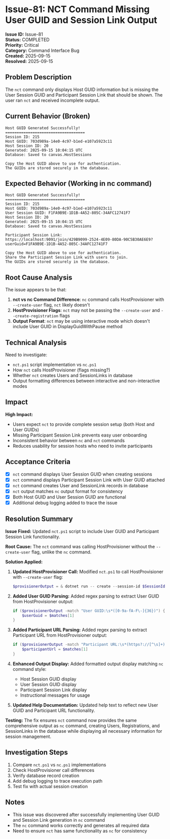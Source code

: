 # Issue-81: NCT Command Missing User GUID and Session Link Output

**Issue ID:** Issue-81  
**Status:** COMPLETED  
**Priority:** Critical  
**Category:** Command Interface Bug  
**Created:** 2025-09-15  
**Resolved:** 2025-09-15  

## Problem Description

The `nct` command only displays Host GUID information but is missing the User Session GUID and Participant Session Link that should be shown. The user ran `nct` and received incomplete output.

## Current Behavior (Broken)

```
Host GUID Generated Successfully!
===================================
Session ID: 215
Host GUID: 703d989a-14e0-4c97-b1ed-e107a5923c11
Host Session ID: 20
Generated: 2025-09-15 10:04:15 UTC
Database: Saved to canvas.HostSessions

Copy the Host GUID above to use for authentication.
The GUIDs are stored securely in the database.
```

## Expected Behavior (Working in nc command)

```
Host GUID Generated Successfully!
===================================
Session ID: 215
Host GUID: 703d989a-14e0-4c97-b1ed-e107a5923c11
User Session GUID: F1FA9B9E-1D1B-4A52-805C-34AFC12741F7
Host Session ID: 20
Generated: 2025-09-15 10:04:15 UTC
Database: Saved to canvas.HostSessions

Participant Session Link:
https://localhost:9091/join/429B9099-2524-4E09-80DA-90C5B30AE6E9?userGuid=F1FA9B9E-1D1B-4A52-805C-34AFC12741F7

Copy the Host GUID above to use for authentication.
Share the Participant Session Link with users to join.
The GUIDs are stored securely in the database.
```

## Root Cause Analysis

The issue appears to be that:

1. **nct vs nc Command Difference**: `nc` command calls HostProvisioner with `--create-user` flag, `nct` likely doesn't
2. **HostProvisioner Flags**: `nct` may not be passing the `--create-user` and `--create-registration` flags
3. **Output Format**: `nct` may be using interactive mode which doesn't include User GUID in DisplayGuidWithPause method

## Technical Analysis

Need to investigate:
- `nct.ps1` script implementation vs `nc.ps1`  
- How `nct` calls HostProvisioner (flags missing?)
- Whether `nct` creates Users and SessionLinks in database
- Output formatting differences between interactive and non-interactive modes

## Impact

**High Impact:**
- Users expect `nct` to provide complete session setup (both Host and User GUIDs)
- Missing Participant Session Link prevents easy user onboarding
- Inconsistent behavior between `nc` and `nct` commands
- Reduces usability for session hosts who need to invite participants

## Acceptance Criteria

- [x] `nct` command displays User Session GUID when creating sessions
- [x] `nct` command displays Participant Session Link with User GUID attached  
- [x] `nct` command creates User and SessionLink records in database
- [x] `nct` output matches `nc` output format for consistency
- [x] Both Host GUID and User Session GUID are functional
- [x] Additional debug logging added to trace the issue

## Resolution Summary

**Issue Fixed:** Updated `nct.ps1` script to include User GUID and Participant Session Link functionality.

**Root Cause:** The `nct` command was calling HostProvisioner without the `--create-user` flag, unlike the `nc` command.

**Solution Applied:**
1. **Updated HostProvisioner Call:** Modified `nct.ps1` to call HostProvisioner with `--create-user` flag: 
   ```powershell
   $provisionerOutput = & dotnet run -- create --session-id $SessionId --created-by "NC Global Command" --dry-run false --create-user 2>&1 | Out-String
   ```

2. **Added User GUID Parsing:** Added regex parsing to extract User GUID from HostProvisioner output:
   ```powershell
   if ($provisionerOutput -match "User GUID:\s*([0-9a-fA-F\-]{36})") {
       $userGuid = $matches[1]
   }
   ```

3. **Added Participant URL Parsing:** Added regex parsing to extract Participant URL from HostProvisioner output:
   ```powershell
   if ($provisionerOutput -match "Participant URL:\s*(https?://[^\s]+)") {
       $participantUrl = $matches[1]
   }
   ```

4. **Enhanced Output Display:** Added formatted output display matching `nc` command style:
   - Host Session GUID display
   - User Session GUID display  
   - Participant Session Link display
   - Instructional messages for usage

5. **Updated Help Documentation:** Updated help text to reflect new User GUID and Participant URL functionality.

**Testing:** The fix ensures `nct` command now provides the same comprehensive output as `nc` command, creating Users, Registrations, and SessionLinks in the database while displaying all necessary information for session management.

## Investigation Steps

1. Compare `nct.ps1` vs `nc.ps1` implementations
2. Check HostProvisioner call differences  
3. Verify database record creation
4. Add debug logging to trace execution path
5. Test fix with actual session creation

## Notes

- This issue was discovered after successfully implementing User GUID and Session Link generation in `nc` command
- The `nc` command works correctly and generates all required data
- Need to ensure `nct` has same functionality as `nc` for consistency
